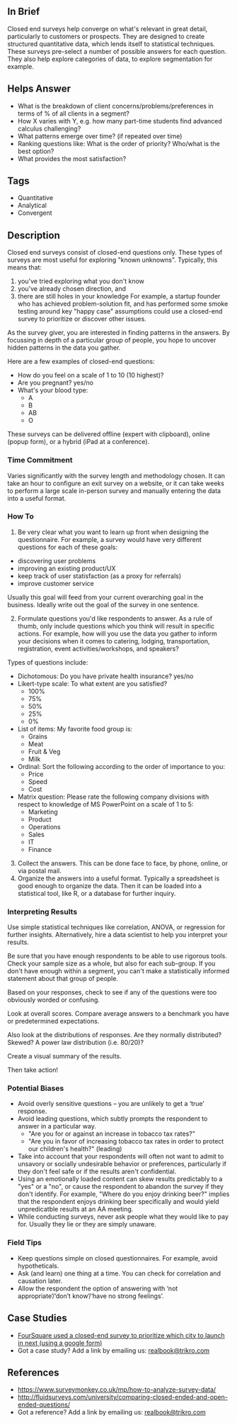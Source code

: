 ## In Brief

Closed end surveys help converge on what's relevant in great detail, particularly to customers or prospects. They are designed to create structured quantitative data, which lends itself to statistical techniques. These surveys pre-select a number of possible answers for each question. They also help explore categories of data, to explore segmentation for example. 

## Helps Answer
 * What is the breakdown of client concerns/problems/preferences in terms of % of all clients in a segment?
 * How X varies with Y, e.g. how many part-time students find advanced calculus challenging?
 * What patterns emerge over time? (if repeated over time)
 * Ranking questions like: What is the order of priority? Who/what is the best option?
 * What provides the most satisfaction?

## Tags
 * Quantitative
 * Analytical
 * Convergent

## Description

Closed end surveys consist of closed-end questions only. These types of surveys are most useful for exploring "known unknowns". Typically, this means that:
 1. you've tried exploring what you don't know
 2. you've already chosen direction, and
 3. there are still holes in your knowledge
For example, a startup founder who has achieved problem-solution fit, and has performed some smoke testing around key "happy case" assumptions could use a closed-end survey to prioritize or discover other issues. 

As the survey giver, you are interested in finding patterns in the answers. By focussing in depth of a particular group of people, you hope to uncover hidden patterns in the data you gather.

Here are a few examples of closed-end questions:

 * How do you feel on a scale of 1 to 10 (10 highest)?
 * Are you pregnant? yes/no
 * What's your blood type: 
 	 * A
 	 * B
 	 * AB
 	 * O

These surveys can be delivered offline (expert with clipboard), online (popup form), or a hybrid (iPad at a conference).

### Time Commitment

Varies significantly with the survey length and methodology chosen. It can take an hour to configure an exit survey on a website, or it can take weeks to perform a large scale in-person survey and manually entering the data into a useful format.

### How To

1. Be very clear what you want to learn up front when designing the questionnaire. For example, a survey would have very different questions for each of these goals:
 * discovering user problems 
 * improving an existing product/UX
 * keep track of user statisfaction (as a proxy for referrals)
 * improve customer service

Usually this goal will feed from your current overarching goal in the business. Ideally write out the goal of the survey in one sentence. 

2. Formulate questions you'd like respondents to answer. As a rule of thumb, only include questions which you think will result in specific actions. For example, how will you use the data you gather to inform your decisions when it comes to catering, lodging, transportation, registration, event activities/workshops, and speakers?

Types of questions include:

 * Dichotomous: Do you have private health insurance? yes/no
 * Likert-type scale: To what extent are you satisfied? 
   * 100%
   * 75%
   * 50%
   * 25%
   * 0%
 * List of items: My favorite food group is:
   * Grains
   * Meat
   * Fruit & Veg
   * Milk
 * Ordinal: Sort the following according to the order of importance to you:
   * Price
   * Speed
   * Cost
 * Matrix question: Please rate the following company divisions with respect to knowledge of MS PowerPoint on a scale of 1 to 5:
   * Marketing
   * Product
   * Operations
   * Sales
   * IT
   * Finance
3. Collect the answers. This can be done face to face, by phone, online, or via postal mail. 
4. Organize the answers into a useful format. Typically a spreadsheet is good enough to organize the data. Then it can be loaded into a statistical tool, like R, or a database for further inquiry. 

### Interpreting Results

Use simple statistical techniques like correlation, ANOVA, or regression for further insights. Alternatively, hire a data scientist to help you interpret your results. 

Be sure that you have enough respondents to be able to use rigorous tools. Check your sample size as a whole, but also for each sub-group. If you don't have enough within a segment, you can't make a statistically informed statement about that group of people. 

Based on your responses, check to see if any of the questions were too obviously worded or confusing. 

Look at overall scores. Compare average answers to a benchmark you have or predetermined expectations. 

Also look at the distributions of responses. Are they normally distributed? Skewed? A power law distribution (i.e. 80/20)?

Create a visual summary of the results.

Then take action!

### Potential Biases

* Avoid overly sensitive questions – you are unlikely to get a ‘true’ response.
* Avoid leading questions, which subtly prompts the respondent to answer in a particular way.
  * "Are you for or against an increase in tobacco tax rates?"
  * "Are you in favor of increasing tobacco tax rates in order to protect our children's health?" (leading)
* Take into account that your respondents will often not want to admit to unsavory or socially undesirable behavior or preferences, particularly if they don't feel safe or if the results aren't confidential. 
* Using an emotionally loaded content can skew results predictably to a "yes" or a "no", or cause the respondent to abandon the survey if they don't identify. For example, "Where do you enjoy drinking beer?" implies that the respondent enjoys drinking beer specifically and would yield unpredicatble results at an AA meeting.
* While conducting surveys, never ask people what they would like to pay for. Usually they lie or they are simply unaware. 

### Field Tips

* Keep questions simple on closed questionnaires. For example, avoid hypotheticals.
* Ask (and learn) one thing at a time. You can check for correlation and causation later.
* Allow the respondent the option of answering with ‘not appropriate’/‘don’t know’/‘have no strong feelings’.

## Case Studies
 * [FourSquare used a closed-end survey to prioritize which city to launch in next (using a google form)](https://techcrunch.com/2009/10/15/foursquare-nearly-doubles-its-playing-field/)
  * Got a case study? Add a link by emailing us: realbook@trikro.com
 
## References
 * https://www.surveymonkey.co.uk/mp/how-to-analyze-survey-data/
 * http://fluidsurveys.com/university/comparing-closed-ended-and-open-ended-questions/
 * Got a reference? Add a link by emailing us: realbook@trikro.com